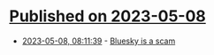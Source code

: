 # [Published on 2023-05-08](index.md)

* [2023-05-08, 08:11:39](https://lobste.rs/s/wm99xo/bluesky_is_scam) - [Bluesky is a scam](https://fiatjaf.com/ab1127fb.html)

